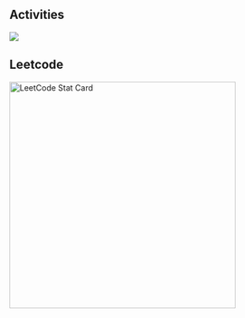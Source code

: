 
<!--
**pzij/pzij** is a ✨ _special_ ✨ repository because its `README.md` (this file) appears on your GitHub profile.

Here are some ideas to get you started:

- 🔭 I’m currently working on ...
- 🌱 I’m currently learning ...
- 👯 I’m looking to collaborate on ...
- 🤔 I’m looking for help with ...
- 💬 Ask me about ...
- 📫 How to reach me: ...
- 😄 Pronouns: ...
- ⚡ Fun fact: ...
-->

## Activities

<a href="https://github.com/anuraghazra/github-readme-stats"><img src="https://github-readme-stats.vercel.app/api?username=pzij&amp;show_icons=true&amp;icon_color=586069&amp;text_color=586069&amp;bg_color=fff&amp;line_height=30&amp;hide_title=true&amp;title_color=0366d6" style="max-width: 100%;"></a>

## Leetcode

<a href="https://github.com/KnlnKS/leetcode-stats">
  <img alt="LeetCode Stat Card" src=https://leetcode-stats-six.vercel.app/api?username=swanf&theme=dark" width="400"/>
</a>

